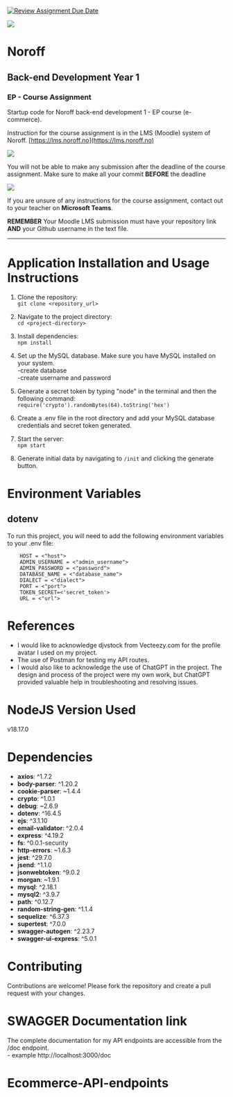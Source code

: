 [![Review Assignment Due Date](https://classroom.github.com/assets/deadline-readme-button-24ddc0f5d75046c5622901739e7c5dd533143b0c8e959d652212380cedb1ea36.svg)](https://classroom.github.com/a/Cz4yIder)

![](http://143.42.108.232/pvt/Noroff-64.png)
# Noroff
## Back-end Development Year 1
### EP - Course Assignment

Startup code for Noroff back-end development 1 - EP course (e-commerce).

Instruction for the course assignment is in the LMS (Moodle) system of Noroff.
[https://lms.noroff.no](https://lms.noroff.no)

![](http://143.42.108.232/pvt/important.png)

You will not be able to make any submission after the deadline of the course assignment. Make sure to make all your commit **BEFORE** the deadline

![](http://143.42.108.232/pvt/help_small.png)

If you are unsure of any instructions for the course assignment, contact out to your teacher on **Microsoft Teams**.

**REMEMBER** Your Moodle LMS submission must have your repository link **AND** your Github username in the text file.

---

# Application Installation and Usage Instructions

1. Clone the repository: <br>
`git clone <repository_url>`

2. Navigate to the project directory: <br>
`cd <project-directory>`

3. Install dependencies:<br>
`npm install`

4. Set up the MySQL database. Make sure you have MySQL installed on your system.<br>
    -create database<br>
    -create username and password<br>

5. Generate a secret token by typing "node" in the terminal and then the following command:<br>
`require('crypto').randomBytes(64).toString('hex')`

6. Create a .env file in the root directory and add your MySQL database credentials and secret token generated.

7. Start the server: <br>
`npm start`

8. Generate initial data by navigating to `/init` and clicking the generate button.

# Environment Variables
## dotenv
To run this project, you will need to add the following environment variables to your .env file:
```
    HOST = <"host">
    ADMIN_USERNAME = <"admin_username">
    ADMIN_PASSWORD = <"password">
    DATABASE_NAME = <"database_name">
    DIALECT = <"dialect">
    PORT = <"port">
    TOKEN_SECRET=<'secret_token'>
    URL = <"url">
```
# References
- I would like to acknowledge djvstock from Vecteezy.com for the profile avatar I used on my project.
- The use of Postman for testing my API routes.
- I would also like to acknowledge the use of ChatGPT in the project. The design and process of the project were my own work, but ChatGPT provided valuable help in troubleshooting and resolving issues.

# NodeJS Version Used
v18.17.0

# Dependencies
- **axios**: ^1.7.2
- **body-parser**: ^1.20.2
- **cookie-parser**: ~1.4.4
- **crypto**: ^1.0.1
- **debug**: ~2.6.9
- **dotenv**: ^16.4.5
- **ejs**: ^3.1.10
- **email-validator**: ^2.0.4
- **express**: ^4.19.2
- **fs**: ^0.0.1-security
- **http-errors**: ~1.6.3
- **jest**: ^29.7.0
- **jsend**: ^1.1.0
- **jsonwebtoken**: ^9.0.2
- **morgan**: ~1.9.1
- **mysql**: ^2.18.1
- **mysql2**: ^3.9.7
- **path**: ^0.12.7
- **random-string-gen**: ^1.1.4
- **sequelize**: ^6.37.3
- **supertest**: ^7.0.0
- **swagger-autogen**: ^2.23.7
- **swagger-ui-express**: ^5.0.1

# Contributing
Contributions are welcome! Please fork the repository and create a pull request with your changes.


# SWAGGER Documentation link
The complete documentation for my API endpoints are accessible from the /doc endpoint.<br>
    - example http://localhost:3000/doc<br>





# Ecommerce-API-endpoints
